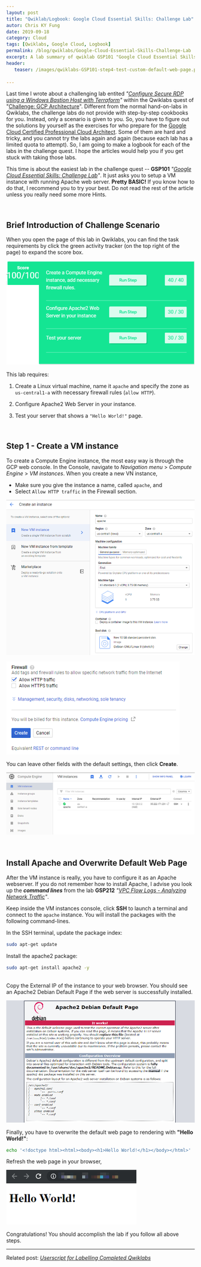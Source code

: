 ```yaml
---
layout: post
title: "Qwiklab/Logbook: Google Cloud Essential Skills: Challenge Lab"
autor: Chris KY Fung
date: 2019-09-18
category: Cloud
tags: [Qwiklabs, Google Cloud, Logbook]
permalink: /blog/qwiklabs/Google-Cloud-Essential-Skills-Challenge-Lab
excerpt: A lab summary of qwiklab GSP101 "Google Cloud Essential Skills&#58; Challenge Lab | 1. Brief Introduction of Challenge Scenario | 2. Create a VM instance | 3. Install Apache and Overwrite Default Web Page
header: 
   teaser: /images/qwiklabs-GSP101-step4-test-custom-default-web-page.png

---
```


Last time I wrote about a challenging lab entited _"[Configure Secure RDP using a Windows Bastion Host with Terraform](/blog/2019/09/07/Configure-Windows-Bastion-Host-with-Terraform-on-GCP)"_ within the Qwiklabs quest of "[Challenge: GCP Architecture](https://google.qwiklabs.com/quests/47)". Different from the normal hand-on-labs in Qwiklabs, the challenge labs do not provide with step-by-step cookbooks for you. Instead, only a scenario is given to you. So, you have to figure out the solutions by yourself as the exercises for who prepare for the [Google Cloud Certified Professional Cloud Architect](https://cloud.google.com/certification/cloud-architect). Some of them are hard and tricky, and you cannot try the labs again and again (because each lab has a limited quota to attempt). So, I am going to make a logbook for each of the labs in the challenge quest. I hope the articles would help you if you get stuck with taking those labs.

This time is about the easiest lab in the challenge quest -- **GSP101** _"[Google Cloud Essential Skills: Challenge Lab](https://google.qwiklabs.com/focuses/1734?parent=catalog)"_. It just asks you to setup a VM instance with running Apache web server. **Pretty BASIC!** If you know how to do that, I recommend you to try your best. Do not read the rest of the article unless you really need some more Hints.

<br>

## Brief Introduction of Challenge Scenario

When you open the page of this lab in Qwiklabs, you can find the task requirements by click the green activity tracker (on the top right of the page) to expand the score box.

![Screenshot of Green Score box of Qwiklabs Hands-on-lab GSP101](/images/score_box_of_qwiklabs_GSP101.png)


This lab requires:

1. Create a Linux virtual machine, name it `apache` and specify the zone as `us-central1-a` with necessary firewall rules (`allow HTTP`).

2. Configure Apache2 Web Server in your instance.

3. Test your server that shows a `"Hello World!"` page.

<br>

## Step 1 - Create a VM instance

To create a Compute Engine instance, the most easy way is through the GCP web console. In the Console, navigate to _Navigation menu_ > _Compute Engine_ > _VM instances_. When you create a new VN instance,

- Make sure you give the instance a name, called `apache`, and
- Select `Allow HTTP traffic` in the Firewall section.

![Create a GCP VM instance called apache via GCP web console](/images/qwiklabs-GSP101-step1-create-GCP-VM-instance.png)

![Select allow HTTP traffic in the firewall setting](/images/qwiklabs-GSP101-step2-allow-HTTP-traffic-in-firewall-setting.png)

You can leave other fields with the default settings, then click **Create**.

![Check your progress: Created Compute Engine instance, called apache](/images/qwiklabs-GSP101-check-progress1-VM-created.png)

<br>

## Install Apache and Overwrite Default Web Page

After the VM instance is really, you have to configure it as an Apache webserver. If you do not remember how to install Apache, I advise you look up the **_command lines_** from the lab **GSP212** _"[VPC Flow Logs - Analyzing Network Traffic](https://www.qwiklabs.com/catalog?keywords=GSP212)"_.

Keep inside the VM instances console, click **SSH** to launch a terminal and connect to the `apache` instance. You will install the packages with the following command-lines.

In the SSH terminal, update the package index:

```bash
sudo apt-get update
```

Install the apache2 package:

```bash
sudo apt-get install apache2 -y
```

<br> 
Copy the External IP of the instance to your web browser. You should see an Apache2 Debian Default Page if the web server is successfully installed.

![Apache2 Debian Default Page](/images/qwiklabs-GSP101-step3-configure-apache2-web-server-in-VM-instance.png)

Finally, you have to overwrite the default web page to rendering with **"Hello World!"**:

```bash
echo '<!doctype html><html><body><h1>Hello World!</h1></body></html>' | sudo tee /var/www/html/index.html
```

Refresh the web page in your browser,

![Hello World!](/images/qwiklabs-GSP101-step4-test-custom-default-web-page.png)


Congratulations! You should accomplish the lab if you follow all above steps.

* * *

Related post: _[Userscript for Labelling Completed Qwiklabs](/blog/2019/09/01/Userscript-for-Labelling-Completed-Qwiklabs)_
